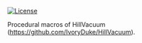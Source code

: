 [![License](https://img.shields.io/badge/license-MIT%2FApache-blue.svg)](https://github.com/IvoryDuke/HillVacuum#license)

Procedural macros of HillVacuum (https://github.com/IvoryDuke/HillVacuum).   

